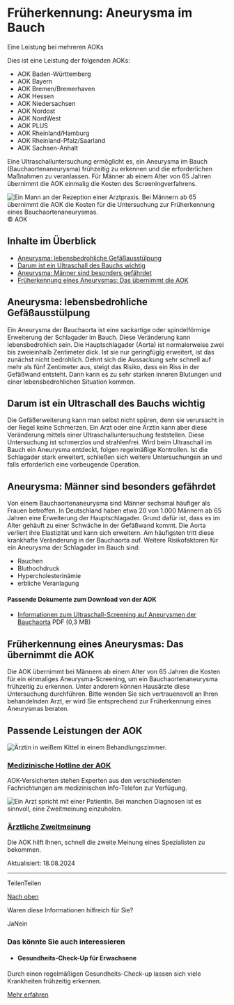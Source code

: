 # Früherkennung: Aneurysma im Bauch

Eine Leistung bei mehreren AOKs

Dies ist eine Leistung der folgenden AOKs:

- AOK Baden-Württemberg
- AOK Bayern
- AOK Bremen/Bremerhaven
- AOK Hessen
- AOK Niedersachsen
- AOK Nordost
- AOK NordWest
- AOK PLUS
- AOK Rheinland/Hamburg
- AOK Rheinland-Pfalz/Saarland
- AOK Sachsen-Anhalt

Eine Ultraschalluntersuchung ermöglicht es, ein Aneurysma im Bauch (Bauchaortenaneurysma) frühzeitig zu erkennen und die erforderlichen Maßnahmen zu veranlassen. Für Männer ab einem Alter von 65 Jahren übernimmt die AOK einmalig die Kosten des Screeningverfahrens.

![Ein Mann an der Rezeption einer Arztpraxis. Bei Männern ab 65 übernimmt die AOK die Kosten für die Untersuchung zur Früherkennung eines Bauchaortenaneurysmas.](https://www.aok.de/pk/magazin/cms/fileadmin/_processed_/d/4/csm_frueherkennung-bauchaortenaneurysma_b510fd316a.jpg.webp)© AOK

## Inhalte im Überblick

- [Aneurysma: lebensbedrohliche Gefäßausstülpung](https://www.aok.de/pk/leistungen/gesundheitsvorsorge/aneurysma-frueherkennung/#c1590605092)
- [Darum ist ein Ultraschall des Bauchs wichtig](https://www.aok.de/pk/leistungen/gesundheitsvorsorge/aneurysma-frueherkennung/#c1590605093)
- [Aneurysma: Männer sind besonders gefährdet](https://www.aok.de/pk/leistungen/gesundheitsvorsorge/aneurysma-frueherkennung/#c1590605094)
- [Früherkennung eines Aneurysmas: Das übernimmt die AOK](https://www.aok.de/pk/leistungen/gesundheitsvorsorge/aneurysma-frueherkennung/#c1590605099)

## Aneurysma: lebensbedrohliche Gefäßausstülpung

Ein Aneurysma der Bauchaorta ist eine sackartige oder spindelförmige Erweiterung der Schlagader im Bauch. Diese Veränderung kann lebensbedrohlich sein. Die Hauptschlagader (Aorta) ist normalerweise zwei bis zweieinhalb Zentimeter dick. Ist sie nur geringfügig erweitert, ist das zunächst nicht bedrohlich. Dehnt sich die Aussackung sehr schnell auf mehr als fünf Zentimeter aus, steigt das Risiko, dass ein Riss in der Gefäßwand entsteht. Dann kann es zu sehr starken inneren Blutungen und einer lebensbedrohlichen Situation kommen.

## Darum ist ein Ultraschall des Bauchs wichtig

Die Gefäßerweiterung kann man selbst nicht spüren, denn sie verursacht in der Regel keine Schmerzen. Ein Arzt oder eine Ärztin kann aber diese Veränderung mittels einer Ultraschalluntersuchung feststellen. Diese Untersuchung ist schmerzlos und strahlenfrei. Wird beim Ultraschall im Bauch ein Aneurysma entdeckt, folgen regelmäßige Kontrollen. Ist die Schlagader stark erweitert, schließen sich weitere Untersuchungen an und falls erforderlich eine vorbeugende Operation.

## Aneurysma: Männer sind besonders gefährdet

Von einem Bauchaortenaneurysma sind Männer sechsmal häufiger als Frauen betroffen. In Deutschland haben etwa 20 von 1.000 Männern ab 65 Jahren eine Erweiterung der Hauptschlagader. Grund dafür ist, dass es im Alter gehäuft zu einer Schwäche in der Gefäßwand kommt. Die Aorta verliert ihre Elastizität und kann sich erweitern. Am häufigsten tritt diese krankhafte Veränderung in der Bauchaorta auf. Weitere Risikofaktoren für ein Aneurysma der Schlagader im Bauch sind:

- Rauchen
- Bluthochdruck
- Hypercholesterinämie
- erbliche Veranlagung

#### Passende Dokumente zum Download von der AOK

- [Informationen zum Ultraschall-Screening auf Aneurysmen der Bauchaorta](https://www.aok.de/pk/magazin/cms/fileadmin/pk/pdf/g-ba-versicherteninformation-bauchaortenaneurysmen.pdf) PDF (0,3 MB)


## Früherkennung eines Aneurysmas: Das übernimmt die AOK

Die AOK übernimmt bei Männern ab einem Alter von 65 Jahren die Kosten für ein einmaliges Aneurysma-Screening, um ein Bauchaortenaneurysma frühzeitig zu erkennen. Unter anderem können Hausärzte diese Untersuchung durchführen. Bitte wenden Sie sich vertrauensvoll an Ihren behandelnden Arzt, er wird Sie entsprechend zur Früherkennung eines Aneurysmas beraten.

## Passende Leistungen der AOK

![Ärztin in weißem Kittel in einem Behandlungszimmer.](https://www.aok.de/pk/magazin/cms/fileadmin/_processed_/5/e/csm_clarimedis-copy-aok-00A3650_001_4f246c81a3.jpg.webp)

### [Medizinische Hotline der AOK](https://www.aok.de/pk/thema/clarimedis-medizinische-informationen/)

AOK-Versicherten stehen Experten aus den verschiedensten Fachrichtungen am medizinischen Info-Telefon zur Verfügung.

![Ein Arzt spricht mit einer Patientin. Bei manchen Diagnosen ist es sinnvoll, eine Zweitmeinung einzuholen.](https://www.aok.de/pk/magazin/cms/fileadmin/_processed_/2/9/csm_aerztliche-zweitmeinung_14b85413aa.jpg.webp)

### [Ärztliche Zweitmeinung](https://www.aok.de/pk/leistungen/medizinische-behandlung/aerztliche-zweitmeinung/)

Die AOK hilft Ihnen, schnell die zweite Meinung eines Spezialisten zu bekommen.

Aktualisiert: 18.08.2024

* * *

TeilenTeilen

[Nach oben](https://www.aok.de/pk/leistungen/gesundheitsvorsorge/aneurysma-frueherkennung/#main-content)

Waren diese Informationen hilfreich für Sie?

JaNein

### Das könnte Sie auch interessieren

- #### Gesundheits-Check-Up für Erwachsene







Durch einen regelmäßigen Gesundheits-Check-up lassen sich viele Krankheiten frühzeitig erkennen.



[Mehr erfahren](https://www.aok.de/pk/leistungen/gesundheitsvorsorge/gesundheits-check-up-fuer-erwachsene/)